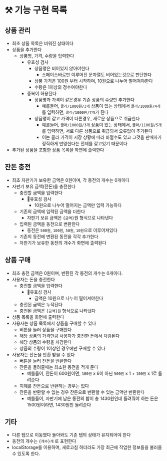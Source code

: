 # :hammer_and_pick: 기능 구현 목록

## 상품 관리
- 최초 상품 목록은 비워진 상태이다
- 상품을 추가한다
  - 상품명, 가격, 수량을 입력한다
    - 유효성 검사
      - 상품명은 비어있지 않아야한다
        - 스페이스바로만 이루어진 문자열도 비어있는것으로 판단한다
      - 상품 가격은 100원 부터 시작하며, 10원으로 나누어 떨어져야한다
      - 수량은 1이상의 정수여야한다
    - 중복이 허용된다
      - 상품명과 가격이 같은경우 기존 상품의 수량만 추가한다
        - 예를들어, `콜라/1000원/3개` 상품이 있는 상태에서 `콜라/1000원/4개`를 입력하면, `콜라/1000원/7개`가 된다
      - 상품명이 같고 가격이 다른경우, 새로운 상품으로 취급한다
        - 예를들어, `콜라/1000원/3개` 상품이 있는 상태에서, `콜라/1100원/5개`를 입력하면, 서로 다른 상품으로 취급되서 오류없이 추가된다
        - 이는 콜라 가격이 시장 상황에 따라 바뀔수도 있고 그것을 판매자가 정직하게 반영한다는 전제를 갖고있기 때문이다
- 추가된 상품을 포함한 상품 목록을 화면에 출력한다


## 잔돈 충전
- 최초 자판기가 보유한 금액은 0원이며, 각 동전의 개수는 0개이다
- 자판기 보유 금액(잔돈)을 충전한다
  - 충전할 금액을 입력한다
    - :vertical_traffic_light:유효성 검사
      - 10원으로 나누어 떨어지는 금액만 입력 가능하다
  - 기존의 금액에 입력된 금액을 더한다
    - 자판기 보유 금액은 `{금액}`원 형식으로 나타낸다
  - 입력된 금액을 동전으로 변환한다
    - 동전은 `500원`, `100원`, `50원`, `10원`으로 이루어져있다
  - 기존의 동전에 변환된 동전을 각각 추가한다
  - 자판기가 보유한 동전의 개수가 화면에 출력된다

## 상품 구매
- 최초 충전 금액은 0원이며, 반환된 각 동전의 개수는 0개이다.
- 사용자는 돈을 충전한다
  - 충전할 금액을 입력한다
    - :vertical_traffic_light:유효성 검사
      - 금액은 10원으로 나누어 떨어져야한다
  - 충전된 금액은 누적된다
  - 충전된 금액은 `{금액}원` 형식으로 나타낸다
- 상품 목록을 화면에 출력한다
- 사용자는 상품 목록에서 상품을 구매할 수 있다
  - 버튼을 눌러 상품을 구매한다
  - 해당 상품의 가격만큼 사용자가 충전한 돈에서 차감된다
  - 해당 상품의 수량을 차감한다
  - 상품의 수량이 1이상인 경우에만 구매할 수 있다
- 사용자는 잔돈을 반환 받을 수 있다
  - 버튼을 눌러 잔돈을 반환한다
  - 잔돈을 돌려줄때는 최소한 동전을 적게 준다
    - 예를들어, 잔돈이 600원이면, `100원` x 6이 아닌 `500원` x 1 + `100원` x 1로 돌려준다
  - 지폐를 잔돈으로 반환하는 경우는 없다
  - 잔돈을 반환할 수 없는 경우 잔돈으로 반환할 수 있는 금액만 반환한다
    - 예를들어, 자판기에 남은 동전의 합이 총 1430원인데 돌려줘야 하는 돈은 1500원이라면, 1430원만 돌려준다

## 기타
- 다른 탭으로 이동했다 돌아와도 기존 탭의 상태가 유지되어야 한다
- 동전의 개수는 `{개수}개` 로 표현한다
- localStorage를 이용하여, 새로고침 하더라도 가장 최근에 작업한 정보들을 불러올 수 있도록 한다.